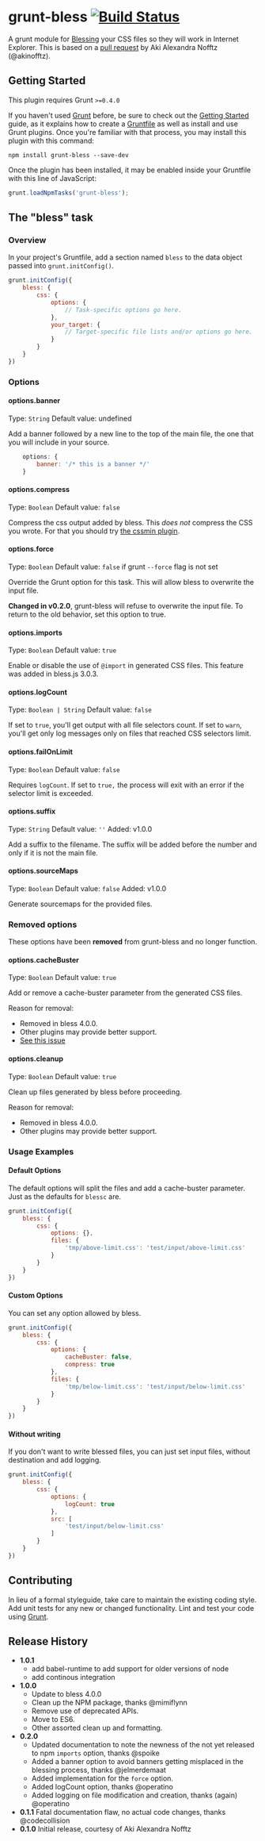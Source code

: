 grunt-bless [![Build Status](https://travis-ci.org/BlessCSS/grunt-bless.svg?branch=master)](https://travis-ci.org/BlessCSS/grunt-bless)
===========

A grunt module for [Blessing](http://blesscss.com/) your CSS files so they will work in Internet Explorer. This is based on a [pull request](https://github.com/paulyoung/bless.js/pull/11) by Aki Alexandra Nofftz (@akinofftz).

Getting Started
---------------

This plugin requires Grunt `>=0.4.0`

If you haven't used [Grunt](http://gruntjs.com/) before, be sure to check out the [Getting Started](http://gruntjs.com/getting-started) guide, as it explains how to create a [Gruntfile](http://gruntjs.com/sample-gruntfile) as well as install and use Grunt plugins. Once you're familiar with that process, you may install this plugin with this command:

```shell
npm install grunt-bless --save-dev
```

Once the plugin has been installed, it may be enabled inside your Gruntfile with this line of JavaScript:

```js
grunt.loadNpmTasks('grunt-bless');
```

The "bless" task
----------------

### Overview ###

In your project's Gruntfile, add a section named `bless` to the data object passed into `grunt.initConfig()`.

```js
grunt.initConfig({
	bless: {
		css: {
			options: {
				// Task-specific options go here.
			},
			your_target: {
				// Target-specific file lists and/or options go here.
			}
		}
	}
})
```

### Options ###

#### options.banner ####

Type: `String`
Default value: undefined

Add a banner followed by a new line to the top of the main file, the one that
you will include in your source.

```js
	options: {
		banner: '/* this is a banner */'
	}
```

#### options.compress ####

Type: `Boolean`
Default value: `false`

Compress the css output added by bless. This _does not_ compress the CSS you
wrote. For that you should try [the cssmin plugin](https://github.com/gruntjs/grunt-contrib-cssmin).

#### options.force ####

Type: `Boolean`
Default value: `false` if grunt `--force` flag is not set

Override the Grunt option for this task. This will allow bless to overwrite the
input file.

**Changed in v0.2.0**, grunt-bless will refuse to overwrite the input file. To
return to the old behavior, set this option to true.

#### options.imports ####

Type: `Boolean`
Default value: `true`

Enable or disable the use of `@import` in generated CSS files. This feature was
added in bless.js 3.0.3.

#### options.logCount ####

Type: `Boolean | String`
Default value: `false`

If set to `true`, you'll get output with all file selectors count. If set to `warn`, you'll get only log messages only on files that reached CSS selectors limit.

#### options.failOnLimit ####

Type: `Boolean`
Default value: `false`

Requires `logCount`. If set to `true,` the process will exit with an error if the selector limit is exceeded.

#### options.suffix ####

Type: `String`
Default value: `''`
Added: v1.0.0

Add a suffix to the filename. The suffix will be added before the number and
only if it is not the main file.

#### options.sourceMaps ####

Type: `Boolean`
Default value: `false`
Added: v1.0.0

Generate sourcemaps for the provided files.

### Removed options ###

These options have been **removed** from grunt-bless and no longer function.

#### options.cacheBuster ####

Type: `Boolean`
Default value: `true`

Add or remove a cache-buster parameter from the generated CSS files.

Reason for removal:

- Removed in bless 4.0.0.
- Other plugins may provide better support.
- [See this issue](https://github.com/BlessCSS/bless/issues/57)

#### options.cleanup ####

Type: `Boolean`
Default value: `true`

Clean up files generated by bless before proceeding.

Reason for removal:

- Removed in bless 4.0.0.
- Other plugins may provide better support.


### Usage Examples ###

#### Default Options ####

The default options will split the files and add a cache-buster parameter. Just as the defaults for `blessc` are.

```js
grunt.initConfig({
	bless: {
		css: {
			options: {},
			files: {
				'tmp/above-limit.css': 'test/input/above-limit.css'
			}
		}
	}
})
```

#### Custom Options ####

You can set any option allowed by bless.

```js
grunt.initConfig({
	bless: {
		css: {
			options: {
				cacheBuster: false,
				compress: true
			},
			files: {
				'tmp/below-limit.css': 'test/input/below-limit.css'
			}
		}
	}
})
```

#### Without writing ####

If you don't want to write blessed files, you can just set input files, without destination and add logging.

```js
grunt.initConfig({
	bless: {
		css: {
			options: {
				logCount: true
			},
			src: [
				'test/input/below-limit.css'
			]
		}
	}
})
```

Contributing
------------

In lieu of a formal styleguide, take care to maintain the existing coding style. Add unit tests for any new or changed functionality. Lint and test your code using [Grunt](http://gruntjs.com/).

Release History
---------------

- **1.0.1**
	- add babel-runtime to add support for older versions of node
	- add continous integration
- **1.0.0**
	- Update to bless 4.0.0
	- Clean up the NPM package, thanks @mimiflynn
	- Remove use of deprecated APIs.
	- Move to ES6.
	- Other assorted clean up and formatting.
- **0.2.0**
	- Updated documentation to note the newness of the not yet released to npm `imports` option, thanks @spoike
	- Added a banner option to avoid banners getting misplaced in the blessing process, thanks @jelmerdemaat
	- Added implementation for the `force` option.
	- Added logCount option, thanks @operatino
	- Added logging on file modification and creation, thanks (again) @operatino
- **0.1.1** Fatal documentation flaw, no actual code changes, thanks @codecollision
- **0.1.0** Initial release, courtesy of Aki Alexandra Nofftz

